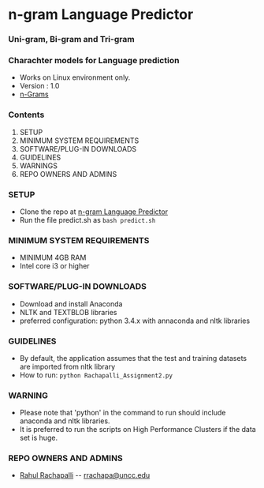 # n-gram Language Predictor
### Uni-gram, Bi-gram and Tri-gram
### Charachter models for Language prediction

* Works on Linux environment only.
* Version : 1.0
* [n-Grams](https://en.wikipedia.org/wiki/N-gram)

### Contents ###
1.    SETUP
2.    MINIMUM SYSTEM REQUIREMENTS
3.    SOFTWARE/PLUG-IN DOWNLOADS
4.    GUIDELINES
5.    WARNINGS
6.    REPO OWNERS AND ADMINS

###  SETUP ###
* Clone the repo at [n-gram Language Predictor](https://cci-git.uncc.edu/rahul/NLP_n_grams.git)
* Run the file predict.sh as `bash predict.sh`

### MINIMUM SYSTEM REQUIREMENTS ###
* MINIMUM 4GB RAM
* Intel core i3 or higher

### SOFTWARE/PLUG-IN DOWNLOADS ###
* Download and install Anaconda
* NLTK and TEXTBLOB libraries
* preferred configuration: python 3.4.x with annaconda and nltk libraries

### GUIDELINES ###
* By default, the application assumes that the test and training datasets are imported from nltk library
* How to run: `python Rachapalli_Assignment2.py`

### WARNING ###
* Please note that 'python' in the command to run should include anaconda and nltk libraries.
* It is preferred to run the scripts on High Performance Clusters if the data set is huge.

### REPO OWNERS AND ADMINS ###
- [Rahul Rachapalli](https://github.com/rahulr56)        --      rrachapa@uncc.edu


